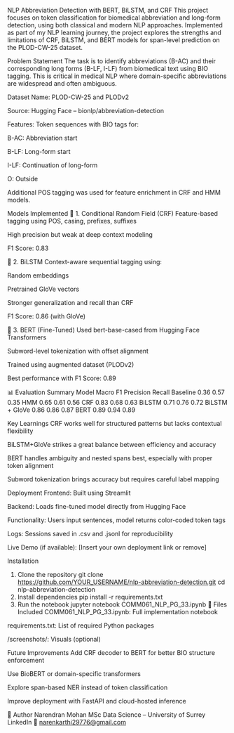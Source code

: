 NLP Abbreviation Detection with BERT, BiLSTM, and CRF
This project focuses on token classification for biomedical abbreviation and long-form detection, using both classical and modern NLP approaches. Implemented as part of my NLP learning journey, the project explores the strengths and limitations of CRF, BiLSTM, and BERT models for span-level prediction on the PLOD-CW-25 dataset.

Problem Statement
The task is to identify abbreviations (B-AC) and their corresponding long forms (B-LF, I-LF) from biomedical text using BIO tagging. This is critical in medical NLP where domain-specific abbreviations are widespread and often ambiguous.

Dataset
Name: PLOD-CW-25 and PLODv2

Source: Hugging Face – bionlp/abbreviation-detection

Features: Token sequences with BIO tags for:

B-AC: Abbreviation start

B-LF: Long-form start

I-LF: Continuation of long-form

O: Outside

Additional POS tagging was used for feature enrichment in CRF and HMM models.

 Models Implemented
🔸 1. Conditional Random Field (CRF)
Feature-based tagging using POS, casing, prefixes, suffixes

High precision but weak at deep context modeling

F1 Score: 0.83

🔸 2. BiLSTM
Context-aware sequential tagging using:

Random embeddings

Pretrained GloVe vectors

Stronger generalization and recall than CRF

F1 Score: 0.86 (with GloVe)

🔸 3. BERT (Fine-Tuned)
Used bert-base-cased from Hugging Face Transformers

Subword-level tokenization with offset alignment

Trained using augmented dataset (PLODv2)

Best performance with F1 Score: 0.89

📊 Evaluation Summary
Model	Macro F1	Precision	Recall
Baseline	0.36	0.57	0.35
HMM	0.65	0.61	0.56
CRF	0.83	0.68	0.63
BiLSTM	0.71	0.76	0.72
BiLSTM + GloVe	0.86	0.86	0.87
BERT	0.89	0.94	0.89

 Key Learnings
CRF works well for structured patterns but lacks contextual flexibility

BiLSTM+GloVe strikes a great balance between efficiency and accuracy

BERT handles ambiguity and nested spans best, especially with proper token alignment

Subword tokenization brings accuracy but requires careful label mapping

 Deployment
Frontend: Built using Streamlit

Backend: Loads fine-tuned model directly from Hugging Face

Functionality: Users input sentences, model returns color-coded token tags

Logs: Sessions saved in .csv and .jsonl for reproducibility

Live Demo (if available): [Insert your own deployment link or remove]

Installation
1. Clone the repository
git clone https://github.com/YOUR_USERNAME/nlp-abbreviation-detection.git
cd nlp-abbreviation-detection
2. Install dependencies
pip install -r requirements.txt
3. Run the notebook
jupyter notebook COMM061_NLP_PG_33.ipynb
📁 Files Included
COMM061_NLP_PG_33.ipynb: Full implementation notebook

requirements.txt: List of required Python packages

/screenshots/: Visuals (optional)

 Future Improvements
Add CRF decoder to BERT for better BIO structure enforcement

Use BioBERT or domain-specific transformers

Explore span-based NER instead of token classification

Improve deployment with FastAPI and cloud-hosted inference

👤 Author
Narendran Mohan
MSc Data Science – University of Surrey
LinkedIn
📧 narenkarthi29776@gmail.com
